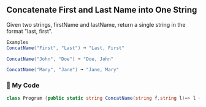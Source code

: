 ## Concatenate First and Last Name into One String

Given two strings, firstName and lastName, return a single string in the format "last, first".
```c#
Examples
ConcatName("First", "Last") ➞ "Last, First"

ConcatName("John", "Doe") ➞ "Doe, John"

ConcatName("Mary", "Jane") ➞ "Jane, Mary"
```
### 🌳 My Code
```c#
class Program {public static string ConcatName(string f,string l)=> l + ", " + f;}
```
